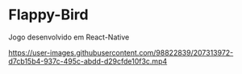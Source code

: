 # Flappy-Bird
Jogo desenvolvido em React-Native


https://user-images.githubusercontent.com/98822839/207313972-d7cb15b4-937c-495c-abdd-d29cfde10f3c.mp4

